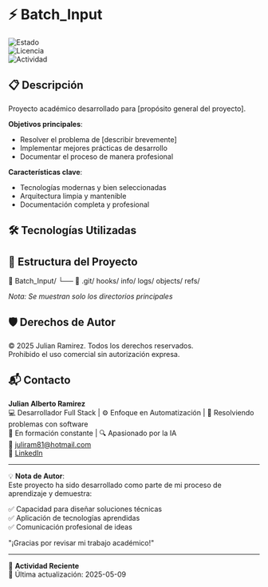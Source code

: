 <h1 style="font-size: 2em">⚡ Batch_Input</h1>  

![Estado](https://img.shields.io/badge/📝_Planificación-blue)  
![Licencia](https://img.shields.io/badge/Licencia-MIT-green)  
![Actividad](https://img.shields.io/badge/%F0%9F%94%84_%C3%9Altima_Actividad-2025--05--09-lightgrey)  

## 📋 Descripción

Proyecto académico desarrollado para [propósito general del proyecto].

**Objetivos principales**:
- Resolver el problema de [describir brevemente]
- Implementar mejores prácticas de desarrollo
- Documentar el proceso de manera profesional

**Características clave**:
- Tecnologías modernas y bien seleccionadas
- Arquitectura limpia y mantenible
- Documentación completa y profesional

## 🛠 Tecnologías Utilizadas  
## 📂 Estructura del Proyecto
📁 Batch_Input/
    └── 📂 .git/
        hooks/
        info/
        logs/
        objects/
        refs/

*Nota: Se muestran solo los directorios principales*

## 🛡️ Derechos de Autor  

© 2025 Julian Ramirez. Todos los derechos reservados.  
Prohibido el uso comercial sin autorización expresa.  

## 📬 Contacto   

**Julian Alberto Ramirez**  
💻 Desarrollador Full Stack | ⚙️ Enfoque en Automatización | 🧩 Resolviendo problemas con software  
🚀 En formación constante | 🔍 Apasionado por la IA  
📧 [juliram81@hotmail.com](mailto:juliram81@hotmail.com)  
🔗 [LinkedIn](https://linkedin.com/in/julianramirezc)  

---  

💡 **Nota de Autor**:  
Este proyecto ha sido desarrollado como parte de mi proceso de aprendizaje y demuestra:  

✅ Capacidad para diseñar soluciones técnicas  
✅ Aplicación de tecnologías aprendidas  
✅ Comunicación profesional de ideas  

"¡Gracias por revisar mi trabajo académico!"  

---  

📅 **Actividad Reciente**  
🔹 Última actualización: 2025-05-09 
